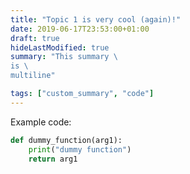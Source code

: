 ```yaml
---
title: "Topic 1 is very cool (again)!"
date: 2019-06-17T23:53:00+01:00
draft: true
hideLastModified: true
summary: "This summary \
is \
multiline"

tags: ["custom_summary", "code"]
---
```


Example code:

```python
def dummy_function(arg1):
    print("dummy function")
    return arg1 
```
